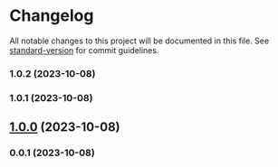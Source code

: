 # Changelog

All notable changes to this project will be documented in this file. See [standard-version](https://github.com/conventional-changelog/standard-version) for commit guidelines.

### 1.0.2 (2023-10-08)

### 1.0.1 (2023-10-08)

## [1.0.0](https://github.com/kikobeats/time-span/compare/v0.0.1...v1.0.0) (2023-10-08)

### 0.0.1 (2023-10-08)
